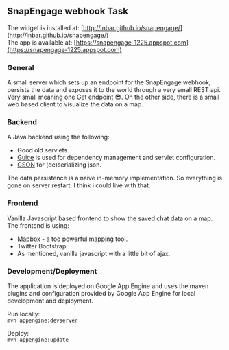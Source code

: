 ## SnapEngage webhook Task  
  
The widget is installed at: [http://inbar.github.io/snapengage/](http://inbar.github.io/snapengage/)  
The app is available at: [https://snapengage-1225.appspot.com](https://snapengage-1225.appspot.com)

### General
A small server which sets up an endpoint for the SnapEngage webhook, persists the data and exposes it to the world through a very small REST api. Very small meaning one Get endpoint 😎.
On the other side, there is a small web based client to visualize the data on a map.

### Backend
A Java backend using the following:
* Good old servlets.
* [Guice](https://github.com/google/guice) is used for dependency management and servlet configuration.
* [GSON](https://github.com/google/gson) for (de)serializing json.

The data persistence is a naive in-memory implementation. So everything is gone on server restart. I think i could live with that.

### Frontend
Vanilla Javascript based frontend to show the saved chat data on a map.
The frontend is using:
* [Mapbox](https://www.mapbox.com/) - a too powerful mapping tool.
* Twitter Bootstrap
* As mentioned, vanilla javascript with a little bit of ajax.

### Development/Deployment
The application is deployed on Google App Engine and uses the maven plugins and configuration provided by Google App Engine for local development and deployment.

Run locally:  
```mvn appengine:devserver```

Deploy:  
```mvn appengine:update```


